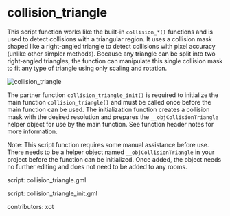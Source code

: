 collision_triangle
==================

This script function works like the built-in `collision_*()` functions and
is used to detect collisions with a triangular region. It uses a collision
mask shaped like a right-angled triangle to detect collisions with pixel
accuracy (unlike other simpler methods). Because any triangle can be split
into two right-angled triangles, the function can manipulate this single
collision mask to fit any type of triangle using only scaling and rotation.

![collision_triangle](/images/collision_triangle.gif "collision triangle")

The partner function `collision_triangle_init()` is required to initialize
the main function `collision_triangle()` and must be called once before the
main function can be used. The initialization function creates a collision
mask with the desired resolution and prepares the `__objCollisionTriangle`
helper object for use by the main function. See function header notes for
more information.

Note: This script function requires some manual assistance before use.
There needs to be a helper object named `__objCollisionTriangle` in your
project before the function can be initialized. Once added, the object
needs no further editing and does not need to be added to any rooms.

script: collision_triangle.gml

script: collision_triangle_init.gml

contributors: xot
